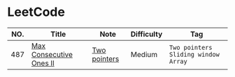 LeetCode
========

|NO.|Title|Note|Difficulty|Tag|
|---|-----|----|----------|---|
|487|[Max Consecutive Ones II](https://leetcode.com/problems/max-consecutive-ones-ii/)|[Two pointers](Two_pointers/lc487.md)|Medium|`Two pointers` `Sliding window` `Array`|
